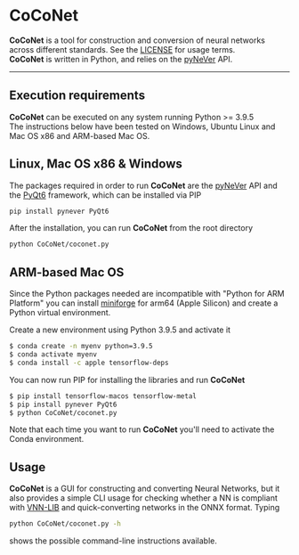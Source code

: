 # CoCoNet

__CoCoNet__ is a tool for construction and conversion of neural networks 
across different standards.
See the [LICENSE](https://github.com/NeVerTools/NeVer2/blob/main/LICENSE.txt) 
for usage terms. \
__CoCoNet__ is written in Python, and relies on the 
[pyNeVer](https://www.github.com/nevertools/pynever) API.

---
## Execution requirements

__CoCoNet__ can be executed on any system running Python >= 3.9.5 \
The instructions below have been tested on Windows, 
Ubuntu Linux and Mac OS x86 and ARM-based Mac OS.

## Linux, Mac OS x86 & Windows
The packages required in order to run __CoCoNet__ are the [pyNeVer](https://www.github.com/nevertools/pynever) API
and the [PyQt6](https://www.riverbankcomputing.com/software/pyqt/) framework, which can be installed via PIP

```bash
pip install pynever PyQt6
```

After the installation, you can run __CoCoNet__ from the root directory

```bash
python CoCoNet/coconet.py
```

## ARM-based Mac OS

Since the Python packages needed are incompatible with "Python for ARM Platform" you can install 
[miniforge](https://github.com/conda-forge/miniforge) for arm64 (Apple Silicon) and create a Python virtual environment.

Create a new environment using Python 3.9.5 and activate it

```bash
$ conda create -n myenv python=3.9.5
$ conda activate myenv
$ conda install -c apple tensorflow-deps
```

You can now run PIP for installing the libraries and run __CoCoNet__

```bash
$ pip install tensorflow-macos tensorflow-metal
$ pip install pynever PyQt6
$ python CoCoNet/coconet.py
```

Note that each time you want to run __CoCoNet__ you'll need to activate the Conda environment.

## Usage

__CoCoNet__ is a GUI for constructing and converting Neural Networks, but it 
also provides a simple CLI usage for checking whether a NN is compliant
with [VNN-LIB](www.vnnlib.org) and quick-converting networks in the ONNX format.
Typing

```bash
python CoCoNet/coconet.py -h
```

shows the possible command-line instructions available.
